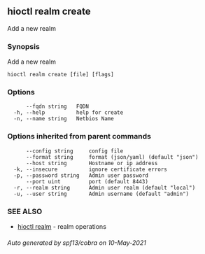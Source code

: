 ## hioctl realm create

Add a new realm

### Synopsis

Add a new realm

```
hioctl realm create [file] [flags]
```

### Options

```
      --fqdn string   FQDN
  -h, --help          help for create
  -n, --name string   Netbios Name
```

### Options inherited from parent commands

```
      --config string     config file
      --format string     format (json/yaml) (default "json")
      --host string       Hostname or ip address
  -k, --insecure          ignore certificate errors
  -p, --password string   Admin user password
      --port uint         port (default 8443)
  -r, --realm string      Admin user realm (default "local")
  -u, --user string       Admin username (default "admin")
```

### SEE ALSO

* [hioctl realm](hioctl_realm.md)	 - realm operations

###### Auto generated by spf13/cobra on 10-May-2021
